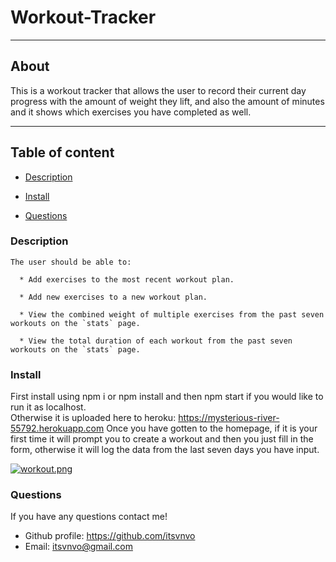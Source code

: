 # Workout-Tracker

  ---

## About
  This is a workout tracker that allows the user to record their current day progress with the amount of weight they lift, and also the amount of minutes and it shows which exercises you have completed as well.
  
---

## Table of content
* [Description](#description)

* [Install](#install)

* [Questions](#questions)


### Description
```
The user should be able to:

  * Add exercises to the most recent workout plan.

  * Add new exercises to a new workout plan.

  * View the combined weight of multiple exercises from the past seven workouts on the `stats` page.

  * View the total duration of each workout from the past seven workouts on the `stats` page.
```

<a name="install"/>

### Install

 First install using npm i or npm install and then npm start if you would like to run it as localhost. \
 Otherwise it is uploaded here to heroku: https://mysterious-river-55792.herokuapp.com
 Once you have gotten to the homepage, if it is your first time it will prompt you to create a workout and then you just fill in the form, otherwise it will log the data from the last seven days you have input.
 
 [![workout.png](https://i.postimg.cc/W3RN5QYj/workout.png)](https://postimg.cc/Ty9vwHXH)



<a name="questions"/>

### Questions

  If you have any questions contact me!
 * Github profile: https://github.com/itsvnvo
 * Email: itsvnvo@gmail.com
